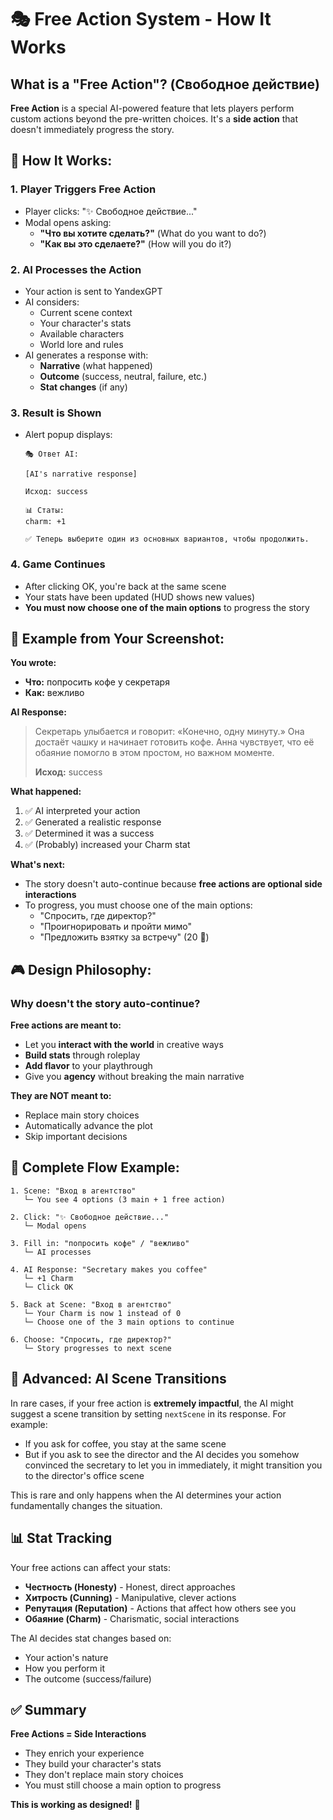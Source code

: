 # 🎭 Free Action System - How It Works

## What is a "Free Action"? (Свободное действие)

**Free Action** is a special AI-powered feature that lets players perform custom actions beyond the pre-written choices. It's a **side action** that doesn't immediately progress the story.

## 📖 How It Works:

### 1. **Player Triggers Free Action**
   - Player clicks: "✨ Свободное действие..."
   - Modal opens asking:
     - **"Что вы хотите сделать?"** (What do you want to do?)
     - **"Как вы это сделаете?"** (How will you do it?)

### 2. **AI Processes the Action**
   - Your action is sent to YandexGPT
   - AI considers:
     - Current scene context
     - Your character's stats
     - Available characters
     - World lore and rules
   - AI generates a response with:
     - **Narrative** (what happened)
     - **Outcome** (success, neutral, failure, etc.)
     - **Stat changes** (if any)

### 3. **Result is Shown**
   - Alert popup displays:
     ```
     🎭 Ответ AI:
     
     [AI's narrative response]
     
     Исход: success
     
     📊 Статы:
     charm: +1
     
     ✅ Теперь выберите один из основных вариантов, чтобы продолжить.
     ```

### 4. **Game Continues**
   - After clicking OK, you're back at the same scene
   - Your stats have been updated (HUD shows new values)
   - **You must now choose one of the main options** to progress the story

## 🎯 Example from Your Screenshot:

**You wrote:**
- **Что:** попросить кофе у секретаря
- **Как:** вежливо

**AI Response:**
> Секретарь улыбается и говорит: «Конечно, одну минуту.» Она достаёт чашку и начинает готовить кофе. Анна чувствует, что её обаяние помогло в этом простом, но важном моменте.
> 
> **Исход:** success

**What happened:**
1. ✅ AI interpreted your action
2. ✅ Generated a realistic response
3. ✅ Determined it was a success
4. ✅ (Probably) increased your Charm stat

**What's next:**
- The story doesn't auto-continue because **free actions are optional side interactions**
- To progress, you must choose one of the main options:
  - "Спросить, где директор?"
  - "Проигнорировать и пройти мимо"
  - "Предложить взятку за встречу" (20 💎)

## 🎮 Design Philosophy:

### Why doesn't the story auto-continue?

**Free actions are meant to:**
- Let you **interact with the world** in creative ways
- **Build stats** through roleplay
- **Add flavor** to your playthrough
- Give you **agency** without breaking the main narrative

**They are NOT meant to:**
- Replace main story choices
- Automatically advance the plot
- Skip important decisions

## 🔄 Complete Flow Example:

```
1. Scene: "Вход в агентство"
   └─ You see 4 options (3 main + 1 free action)

2. Click: "✨ Свободное действие..."
   └─ Modal opens

3. Fill in: "попросить кофе" / "вежливо"
   └─ AI processes

4. AI Response: "Secretary makes you coffee"
   └─ +1 Charm
   └─ Click OK

5. Back at Scene: "Вход в агентство"
   └─ Your Charm is now 1 instead of 0
   └─ Choose one of the 3 main options to continue

6. Choose: "Спросить, где директор?"
   └─ Story progresses to next scene
```

## 🚀 Advanced: AI Scene Transitions

In rare cases, if your free action is **extremely impactful**, the AI might suggest a scene transition by setting `nextScene` in its response. For example:

- If you ask for coffee, you stay at the same scene
- But if you ask to see the director and the AI decides you somehow convinced the secretary to let you in immediately, it might transition you to the director's office scene

This is rare and only happens when the AI determines your action fundamentally changes the situation.

## 📊 Stat Tracking

Your free actions can affect your stats:
- **Честность (Honesty)** - Honest, direct approaches
- **Хитрость (Cunning)** - Manipulative, clever actions
- **Репутация (Reputation)** - Actions that affect how others see you
- **Обаяние (Charm)** - Charismatic, social interactions

The AI decides stat changes based on:
- Your action's nature
- How you perform it
- The outcome (success/failure)

## ✅ Summary

**Free Actions = Side Interactions**
- They enrich your experience
- They build your character's stats
- They don't replace main story choices
- You must still choose a main option to progress

**This is working as designed!** 🎉

